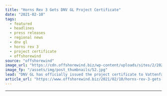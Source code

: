 ```yaml
---
title: "Horns Rev 3 Gets DNV GL Project Certificate"
date: "2021-02-10"
tags: 
  - featured
  - headlines
  - press releases
  - regional news
  - dnv gl
  - horns rev 3
  - project certificate
  - offshorewind
source: "offshorewind"
image_url: "https://cdn.offshorewind.biz/wp-content/uploads/sites/2/2021/02/10101002/Horns-Rev-3-Gets-DNV-GL-Project-Certificate.jpg"
image_fp: "/assets/img/post_thumbnails/52.jpg"
lead: "DNV GL has officially issued the project certificate to Vattenfall for its Horns Rev"
article_url: "https://www.offshorewind.biz/2021/02/10/horns-rev-3-gets-dnv-gl-project-certificate/"
---
```


---
